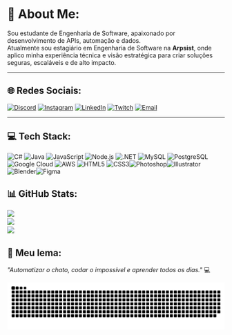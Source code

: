 # 💫 About Me:
Sou estudante de Engenharia de Software, apaixonado por desenvolvimento de APIs, automação e dados.  
Atualmente sou estagiário em Engenharia de Software na **Arpsist**, onde aplico minha experiência técnica e visão estratégica para criar soluções seguras, escaláveis e de alto impacto.

---

## 🌐 Redes Sociais: 
[![Discord](https://img.shields.io/badge/Discord-%237289DA.svg?logo=discord&logoColor=white)](https://discord.gg/Cayozito.)  [![Instagram](https://img.shields.io/badge/Instagram-%23E4405F.svg?logo=Instagram&logoColor=white)](https://instagram.com/cayofellipe_)  [![LinkedIn](https://img.shields.io/badge/LinkedIn-%230077B5.svg?logo=linkedin&logoColor=white)](https://linkedin.com/in/cayofelipe)  [![Twitch](https://img.shields.io/badge/Twitch-%239146FF.svg?logo=Twitch&logoColor=white)](https://twitch.tv/Cayozitoo0)  [![Email](https://img.shields.io/badge/Email-D14836?logo=gmail&logoColor=white)](mailto:cayo.felipe.jobs@gmail.com)  

---

## 💻 Tech Stack:
![C#](https://img.shields.io/badge/C%23-239120?style=for-the-badge&logo=csharp&logoColor=white)  ![Java](https://img.shields.io/badge/Java-ED8B00?style=for-the-badge&logo=openjdk&logoColor=white)  ![JavaScript](https://img.shields.io/badge/JavaScript-323330?style=for-the-badge&logo=javascript&logoColor=F7DF1E)  ![Node.js](https://img.shields.io/badge/Node.js-6DA55F?style=for-the-badge&logo=node.js&logoColor=white)  ![.NET](https://img.shields.io/badge/.NET-5C2D91?style=for-the-badge&logo=.net&logoColor=white)  ![MySQL](https://img.shields.io/badge/MySQL-4479A1?style=for-the-badge&logo=mysql&logoColor=white)  ![PostgreSQL](https://img.shields.io/badge/Postgres-316192?style=for-the-badge&logo=postgresql&logoColor=white)  ![Google Cloud](https://img.shields.io/badge/GoogleCloud-4285F4?style=for-the-badge&logo=google-cloud&logoColor=white)  ![AWS](https://img.shields.io/badge/AWS-FF9900?style=for-the-badge&logo=amazon-aws&logoColor=white) ![HTML5](https://img.shields.io/badge/HTML5-E34F26?style=for-the-badge&logo=html5&logoColor=white) ![CSS3](https://img.shields.io/badge/CSS3-1572B6?style=for-the-badge&logo=css3&logoColor=white)![Photoshop](https://img.shields.io/badge/Photoshop-31A8FF?style=for-the-badge&logo=adobe-photoshop&logoColor=white)![Illustrator](https://img.shields.io/badge/Illustrator-FF9A00?style=for-the-badge&logo=adobe-illustrator&logoColor=white)![Blender](https://img.shields.io/badge/Blender-F5792A?style=for-the-badge&logo=blender&logoColor=white)![Figma](https://img.shields.io/badge/Figma-F24E1E?style=for-the-badge&logo=figma&logoColor=white)  

## 📊 GitHub Stats:
![](https://github-readme-stats.vercel.app/api?username=Cayozitoo&theme=dark&hide_border=false&count_private=true)  
![](https://streak-stats.demolab.com/?user=Cayozitoo&theme=dark&hide_border=false)  
![](https://github-readme-stats.vercel.app/api/top-langs/?username=Cayozitoo&theme=dark&hide_border=false&layout=compact)  

## 🚀 Meu lema:
_"Automatizar o chato, codar o impossível e aprender todos os dias."_ 💻

<picture>
  <source media="(prefers-color-scheme: dark)" srcset="https://raw.githubusercontent.com/Cayozitoo/Cayozitoo/output/github-snake-dark.svg" />
  <source media="(prefers-color-scheme: light)" srcset="https://raw.githubusercontent.com/Cayozitoo/Cayozitoo/output/github-snake.svg" />
  <img alt="github-snake" src="https://raw.githubusercontent.com/Cayozitoo/Cayozitoo/output/github-snake.svg" />
</picture>
